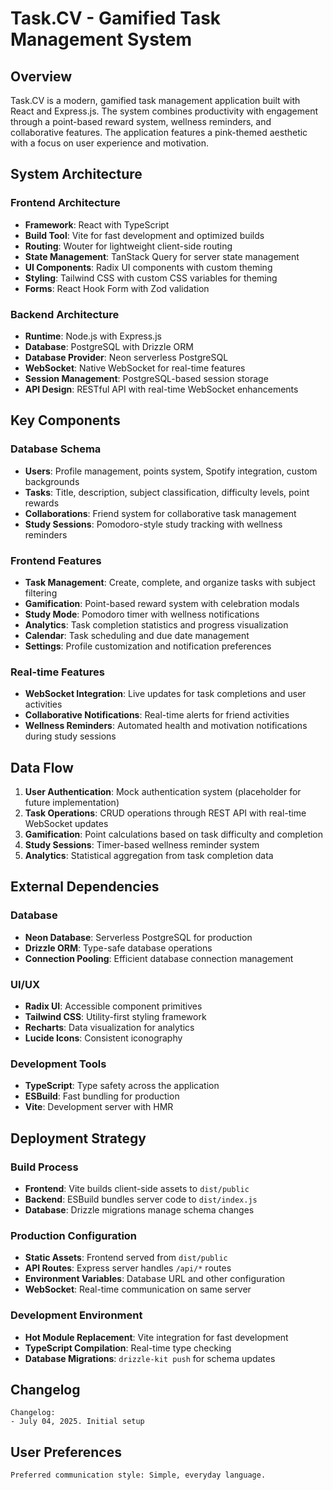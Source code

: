 # Task.CV - Gamified Task Management System

## Overview

Task.CV is a modern, gamified task management application built with React and Express.js. The system combines productivity with engagement through a point-based reward system, wellness reminders, and collaborative features. The application features a pink-themed aesthetic with a focus on user experience and motivation.

## System Architecture

### Frontend Architecture
- **Framework**: React with TypeScript
- **Build Tool**: Vite for fast development and optimized builds
- **Routing**: Wouter for lightweight client-side routing
- **State Management**: TanStack Query for server state management
- **UI Components**: Radix UI components with custom theming
- **Styling**: Tailwind CSS with custom CSS variables for theming
- **Forms**: React Hook Form with Zod validation

### Backend Architecture
- **Runtime**: Node.js with Express.js
- **Database**: PostgreSQL with Drizzle ORM
- **Database Provider**: Neon serverless PostgreSQL
- **WebSocket**: Native WebSocket for real-time features
- **Session Management**: PostgreSQL-based session storage
- **API Design**: RESTful API with real-time WebSocket enhancements

## Key Components

### Database Schema
- **Users**: Profile management, points system, Spotify integration, custom backgrounds
- **Tasks**: Title, description, subject classification, difficulty levels, point rewards
- **Collaborations**: Friend system for collaborative task management
- **Study Sessions**: Pomodoro-style study tracking with wellness reminders

### Frontend Features
- **Task Management**: Create, complete, and organize tasks with subject filtering
- **Gamification**: Point-based reward system with celebration modals
- **Study Mode**: Pomodoro timer with wellness notifications
- **Analytics**: Task completion statistics and progress visualization
- **Calendar**: Task scheduling and due date management
- **Settings**: Profile customization and notification preferences

### Real-time Features
- **WebSocket Integration**: Live updates for task completions and user activities
- **Collaborative Notifications**: Real-time alerts for friend activities
- **Wellness Reminders**: Automated health and motivation notifications during study sessions

## Data Flow

1. **User Authentication**: Mock authentication system (placeholder for future implementation)
2. **Task Operations**: CRUD operations through REST API with real-time WebSocket updates
3. **Gamification**: Point calculations based on task difficulty and completion
4. **Study Sessions**: Timer-based wellness reminder system
5. **Analytics**: Statistical aggregation from task completion data

## External Dependencies

### Database
- **Neon Database**: Serverless PostgreSQL for production
- **Drizzle ORM**: Type-safe database operations
- **Connection Pooling**: Efficient database connection management

### UI/UX
- **Radix UI**: Accessible component primitives
- **Tailwind CSS**: Utility-first styling framework
- **Recharts**: Data visualization for analytics
- **Lucide Icons**: Consistent iconography

### Development Tools
- **TypeScript**: Type safety across the application
- **ESBuild**: Fast bundling for production
- **Vite**: Development server with HMR

## Deployment Strategy

### Build Process
- **Frontend**: Vite builds client-side assets to `dist/public`
- **Backend**: ESBuild bundles server code to `dist/index.js`
- **Database**: Drizzle migrations manage schema changes

### Production Configuration
- **Static Assets**: Frontend served from `dist/public`
- **API Routes**: Express server handles `/api/*` routes
- **Environment Variables**: Database URL and other configuration
- **WebSocket**: Real-time communication on same server

### Development Environment
- **Hot Module Replacement**: Vite integration for fast development
- **TypeScript Compilation**: Real-time type checking
- **Database Migrations**: `drizzle-kit push` for schema updates

## Changelog

```
Changelog:
- July 04, 2025. Initial setup
```

## User Preferences

```
Preferred communication style: Simple, everyday language.
```